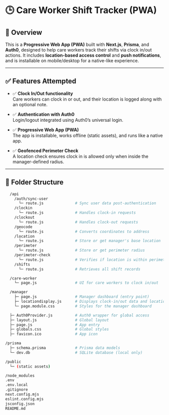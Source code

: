 # 🕒 Care Worker Shift Tracker (PWA)

## 🧾 Overview

This is a **Progressive Web App (PWA)** built with **Next.js**, **Prisma**, and **Auth0**, designed to help care workers track their shifts via clock in/out actions. It includes **location-based access control** and **push notifications**, and is installable on mobile/desktop for a native-like experience.

---

## ✅ Features Attempted

- ✅ **Clock In/Out functionality**  
  Care workers can clock in or out, and their location is logged along with an optional note.

- ✅ **Authentication with Auth0**  
  Login/logout integrated using Auth0’s universal login.

- ✅ **Progressive Web App (PWA)**  
  The app is installable, works offline (static assets), and runs like a native app.

- ✅ **Geofenced Perimeter Check**  
  A location check ensures clock in is allowed only when inside the manager-defined radius.

---

## 📁 Folder Structure

```bash /app
  /api
    /auth/sync-user
      └─ route.js              # Sync user data post-authentication
    /clockin
      └─ route.js              # Handles clock-in requests
    /clockout
      └─ route.js              # Handles clock-out requests
    /geocode
      └─ route.js              # Converts coordinates to address
    /location
      └─ route.js              # Store or get manager's base location
    /perimeter
      └─ route.js              # Store or get perimeter radius
    /perimeter-check
      └─ route.js              # Verifies if location is within perimeter
    /shifts
      └─ route.js              # Retrieves all shift records

  /care-worker
    └─ page.js                 # UI for care workers to clock in/out

  /manager
    ├─ page.js                 # Manager dashboard (entry point)
    ├─ locationdisplay.js      # Displays clock-in/out data and location
    └─ page.module.css         # Styles for the manager dashboard

  ├─ Auth0Provider.js          # Auth0 wrapper for global access
  ├─ layout.js                 # Global layout
  ├─ page.js                   # App entry
  ├─ globals.css               # Global styles
  ├─ favicon.ico               # App icon

/prisma
  ├─ schema.prisma             # Prisma data models
  └─ dev.db                    # SQLite database (local only)

/public
  └─ (static assets)

/node_modules
.env
.env.local
.gitignore
next.config.mjs
eslint.config.mjs
jsconfig.json
README.md
```

